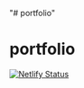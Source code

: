 "# portfolio" 
# portfolio
[![Netlify Status](https://api.netlify.com/api/v1/badges/fa731485-52bf-465a-8de5-a1f748c7b150/deploy-status)](https://app.netlify.com/sites/rolyportfolio/deploys)



